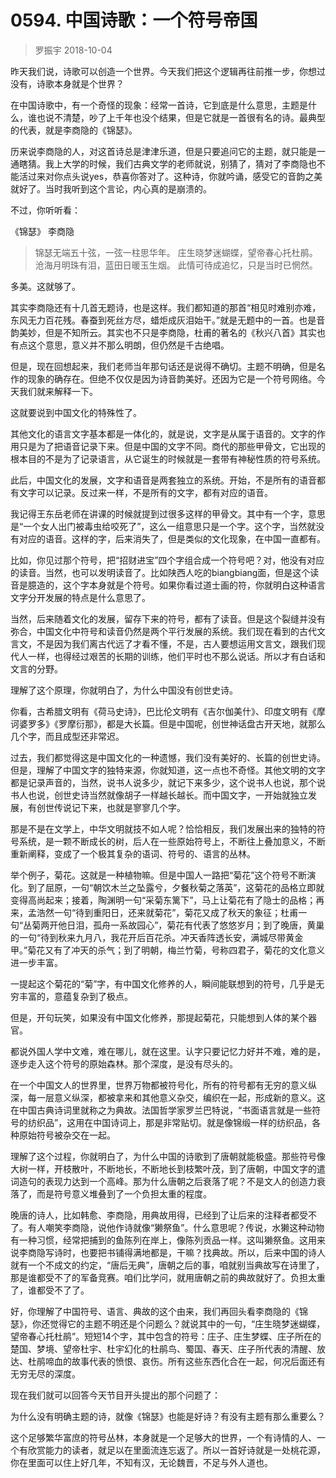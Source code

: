 # 0594. 中国诗歌：一个符号帝国
> 罗振宇
2018-10-04

昨天我们说，诗歌可以创造一个世界。今天我们把这个逻辑再往前推一步，你想过没有，诗歌本身就是个世界？

在中国诗歌中，有一个奇怪的现象：经常一首诗，它到底是什么意思，主题是什么，谁也说不清楚，吵了上千年也没个结果，但是它就是一首很有名的诗。最典型的代表，就是李商隐的《锦瑟》。

历来说李商隐的人，对这首诗总是津津乐道，但是只要追问它的主题，就只能是一通瞎猜。我上大学的时候，我们古典文学的老师就说，别猜了，猜对了李商隐也不能活过来对你点头说yes，恭喜你答对了。这种诗，你就吟诵，感受它的音韵之美就好了。当时我听到这个言论，内心真的是崩溃的。

不过，你听听看：

《锦瑟》 李商隐 

> 锦瑟无端五十弦，一弦一柱思华年。 庄生晓梦迷蝴蝶，望帝春心托杜鹃。 沧海月明珠有泪，蓝田日暖玉生烟。 此情可待成追忆，只是当时已惘然。

多美。这就够了。

其实李商隐还有十几首无题诗，也是这样。我们都知道的那首“相见时难别亦难，东风无力百花残。春蚕到死丝方尽，蜡炬成灰泪始干。”就是无题中的一首。也是音韵美妙，但是不知所云。其实也不只是李商隐，杜甫的著名的《秋兴八首》其实也有点这个意思，意义并不那么明朗，但仍然是千古绝唱。

但是，现在回想起来，我们老师当年那句话还是说得不确切。主题不明确，但是名作的现象的确存在。但绝不仅仅是因为诗音韵美好。还因为它是一个符号网络。今天我们就来解释一下。

这就要说到中国文化的特殊性了。

其他文化的语言文字基本都是一体化的，就是说，文字是从属于语音的。文字的作用只是为了把语音记录下来。但是中国的文字不同。商代的那些甲骨文，它出现的根本目的不是为了记录语言，从它诞生的时候就是一套带有神秘性质的符号系统。

此后，中国文化的发展，文字和语音是两套独立的系统。开始，不是所有的语音都有文字可以记录。反过来一样，不是所有的文字，都有对应的语音。

我记得王东岳老师在讲课的时候就提到过很多这样的甲骨文。其中有一个字，意思是“一个女人出门被毒虫给咬死了”，这么一组意思只是一个字。这个字，当然就没有对应的语音。这样的字，后来消失了，但是类似的文化现象，在中国一直都有。

比如，你见过那个符号，把“招财进宝”四个字组合成一个符号吧？对，他没有对应的读音。当然，也可以发明读音了。比如陕西人吃的biangbiang面，但是这个读音是臆造的，这个字本身就是个符号。如果你看过道士画的符，你就明白这种语言文字分开发展的特点是什么意思了。

当然，后来随着文化的发展，留存下来的符号，都有了读音。但是这个裂缝并没有弥合，中国文化中符号和读音仍然是两个平行发展的系统。我们现在看到的古代文言文，不是因为我们离古代远了才看不懂，不是，古人要想运用文言文，跟我们现代人一样，也得经过艰苦的长期的训练，他们平时也不那么说话。所以才有白话和文言的分野。

理解了这个原理，你就明白了，为什么中国没有创世史诗。

你看，古希腊文明有《荷马史诗》，巴比伦文明有《吉尔伽美什》、印度文明有《摩诃婆罗多》《罗摩衍那》，都是大长篇。但是中国呢，创世神话盘古开天地，就那么几个字，而且成型还非常迟。

过去，我们都觉得这是中国文化的一种遗憾，我们没有美好的、长篇的创世史诗。但是，理解了中国文字的独特来源，你就知道，这一点也不奇怪。其他文明的文字都是记录声音的，当然，说书人说多少，就记下来多少，这个说书人也说，那个说书人也说，创世史诗当然就像胡子一样越长越长。而中国文字，一开始就独立发展，有创世传说记下来，也就是寥寥几个字。

那是不是在文学上，中华文明就技不如人呢？恰恰相反，我们发展出来的独特的符号系统，是一颗不断成长的树，后人在一些原始符号上，不断往上叠加意义，不断重新阐释，变成了一个极其复杂的语词、符号的、语言的丛林。

举个例子，菊花。这就是一种植物嘛。但是中国人一路把“菊花”这个符号不断演化。到了屈原，一句“朝饮木兰之坠露兮，夕餐秋菊之落英”，这菊花的品格立即就变得高尚起来；接着，陶渊明一句“采菊东篱下”，马上让菊花有了隐士的品格；再来，孟浩然一句“待到重阳日，还来就菊花”，菊花又成了秋天的象征；杜甫一句“丛菊两开他日泪，孤舟一系故园心”，菊花有代表了悠悠岁月；到了晚唐，黄巢的一句“待到秋来九月八，我花开后百花杀。冲天香阵透长安，满城尽带黄金甲。”菊花又有了冲天的杀气；到了明朝，梅兰竹菊，号称四君子，菊花的文化意义进一步丰富。

一提起这个菊花的“菊”字，有中国文化修养的人，瞬间能联想到的符号，几乎是无穷丰富的，意蕴复杂到了极点。

但是，开句玩笑，如果没有中国文化修养，那提起菊花，只能想到人体的某个器官。

都说外国人学中文难，难在哪儿，就在这里。认字只要记忆力好并不难，难的是，逐步走入这个符号的原始森林。那个深度，是没有尽头的。

在一个中国文人的世界里，世界万物都被符号化，所有的符号都有无穷的意义纵深，每一层意义纵深，都被拿来和其他意义杂交，编织在一起，形成新的意义。这在中国古典诗词里就称之为典故。法国哲学家罗兰巴特说，“书面语言就是一些符号的纺织品”，这用在中国诗词上，那是非常贴切。就是像锦缎一样的纺织品，各种原始符号被杂交在一起。

理解了这个过程，你就明白了，为什么中国的诗歌到了唐朝就能极盛。那些符号像大树一样，开枝散叶，不断地长，不断地长到枝繁叶茂，到了唐朝，中国文字的遣词造句的表现力达到一个高峰。那为什么唐朝之后衰落了呢？不是文人的创造力衰落了，而是符号意义堆叠到了一个负担太重的程度。

晚唐的诗人，比如韩愈、李商隐，用典故用得，已经到了让后来的注释者都受不了。有人嘲笑李商隐，说他作诗就像“獭祭鱼”。什么意思呢？传说，水獭这种动物有一种习惯，经常把捕到的鱼陈列在岸上，像陈列贡品一样。这叫獭祭鱼。这用来说李商隐写诗时，也要把书铺得满地都是，干嘛？找典故。所以，后来中国的诗人就有一个不成文的约定，“唐后无典”，唐朝之后的事，咱就别当典故写在诗里了，那是谁都受不了的军备竞赛。咱们比学问，就用唐朝之前的典故就好了。负担太重了，谁都受不了了。

好，你理解了中国符号、语言、典故的这个由来，我们再回头看李商隐的《锦瑟》，你还觉得它的主题不明还是个问题么？就说其中的一句，“庄生晓梦迷蝴蝶，望帝春心托杜鹃”。短短14个字，其中包含的符号：庄子、庄生梦蝶、庄子所在的楚国、梦境、望帝杜宇、杜宇幻化的杜鹃鸟、蜀国、春天、庄子所代表的清醒、放达、杜鹃啼血的故事代表的愤恨、哀伤。所有这些东西化合在一起，何况后面还有无穷无尽的深度。

现在我们就可以回答今天节目开头提出的那个问题了：

为什么没有明确主题的诗，就像《锦瑟》也能是好诗？有没有主题有那么重要么？

这个足够繁华富庶的符号丛林，本身就是一个足够大的世界，一个有诗情的人、一个有欣赏能力的读者，就足以在里面流连忘返了。所以一首好诗就是一处桃花源，你在里面可以住上好几年，不知有汉，无论魏晋，不足与外人道也。
